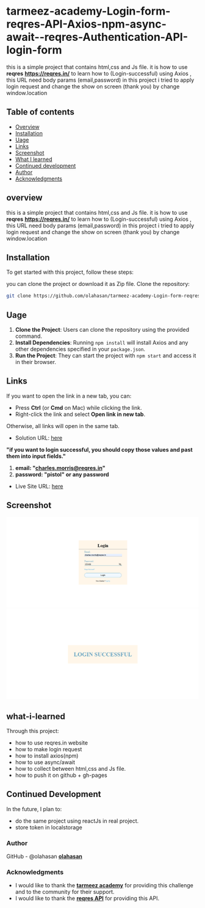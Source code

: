 # tarmeez-academy-Login-form-reqres-API-Axios-npm-async-await--reqres-Authentication-API-login-form
this is a simple project that contains html,css and Js file. it is how to use **reqres** **https://reqres.in/** to learn how to (Login-successful) using Axios , this URL need body params (email,password)
in this project i tried to apply login request and change the show on screen (thank you) by change window.location

## Table of contents

- [Overview](#overview)
- [Installation](#Installation)
- [Uage](#Uage)
- [Links](#Links)
- [Screenshot](#Screenshot)
- [What I learned](#what-i-learned)
- [Continued development](#continued-development)
- [Author](#author)
- [Acknowledgments](#Acknowledgments)


## overview
this is a simple project that contains html,css and Js file. it is how to use **reqres** **https://reqres.in/** to learn how to (Login-successful) using Axios , this URL need body params (email,password)
in this project i tried to apply login request and change the show on screen (thank you) by change window.location


## Installation
To get started with this project, follow these steps:

you can clone the project or download it as Zip file.
 Clone the repository:
   ```bash
   git clone https://github.com/olahasan/tarmeez-academy-Login-form-reqres-API-Axios-npm-async-await--reqres-Authentication-API-login-form.git
```

## Uage
1. **Clone the Project**: Users can clone the repository using the provided command.
2. **Install Dependencies**: Running `npm install` will install Axios and any other dependencies specified in your `package.json`.
3. **Run the Project**: They can start the project with `npm start` and access it in their browser.


## Links

If you want to open the link in a new tab, you can:

- Press **Ctrl** (or **Cmd** on Mac) while clicking the link.
- Right-click the link and select **Open link in new tab**.

Otherwise, all links will open in the same tab.

- Solution URL: [here](https://github.com/olahasan/tarmeez-academy-Login-form-reqres-API-Axios-npm-async-await--reqres-Authentication-API-login-form)

**"if you want to login successful, you should copy those values and past them into input fields."**
  1. **email: "charles.morris@reqres.in"**
  2. **password: "pistol" or any password**
  
- Live Site URL: [here](https://olahasan.github.io/tarmeez-academy-Login-form-reqres-API-Axios-npm-async-await--reqres-Authentication-API-login-form/)


 ## Screenshot
 
![Screenshot](./screenshot.png)
![Screenshot](./screenshot1.png)


## what-i-learned
Through this project:
- how to use reqres.in website
- how to make login request
- how to install axios(npm)
- how to use async/await
- how to collect between html,css and Js file.
- how to push it on github + gh-pages

## Continued Development
In the future, I plan to:
- do the same project using reactJs in real project.
- store token in localstorage

### Author

GitHub - @olahasan
**[olahasan](https://github.com/olahasan)**

### Acknowledgments
- I would like to thank the **[tarmeez academy](https://www.youtube.com/@tarmeez)** for providing this challenge and to the community for their support.
- I would like to thank the **[reqres API](https://reqres.in/)** for providing this API.
